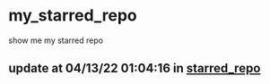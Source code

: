 # my_starred_repo
show me my starred repo

update at 04/13/22 01:04:16 in [starred_repo](./index.html)
---


